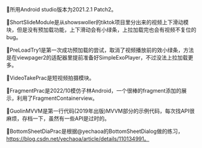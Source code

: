 💎所用Android studio版本为2021.2.1 Patch2。



🐴ShortSlideModule是从showswoller的tiktok项目里分出来的视频上下滑动模块，但是没有预加载功能，上下滑动会有小绿条，上拉加载完也会有视频不复位的bug。

🐴PreLoadTry1是第一次成功预加载的尝试，取消了视频播放前的效小绿条，方法是在viewpager2的适配器里提前准备好SimpleExoPlayer，不过没法上拉加载更多。

🐴VideoTakePrac是短视频拍摄模块。

🐴FragmentPrac是2022/10模仿子林Android，一个很棒的fragment添加的展示，利用了FragmentContainerview。

🐴GuolinMVVM是第一行代码(2019年出版)MVVM部分的示例代码，每次找API很麻烦，存档一下，虽然有一些API是过时的。

🐴BottomSheetDiaPrac是根据@yechaoa的BottomSheetDialog做的练习，https://blog.csdn.net/yechaoa/article/details/110134991。